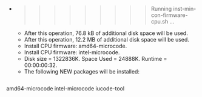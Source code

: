 * >>>>>>>>> Running inst-min-con-firmware-cpu.sh ...
  * After this operation, 76.8 kB of additional disk space will be used.
  * After this operation, 12.2 MB of additional disk space will be used.
  * Install CPU firmware: amd64-microcode.
  * Install CPU firmware: intel-microcode.
  * Disk size = 1322836K. Space Used = 24888K. Runtime = 00:00:00:32.
  * The following NEW packages will be installed:
  ```bash
amd64-microcode intel-microcode iucode-tool
  ```
